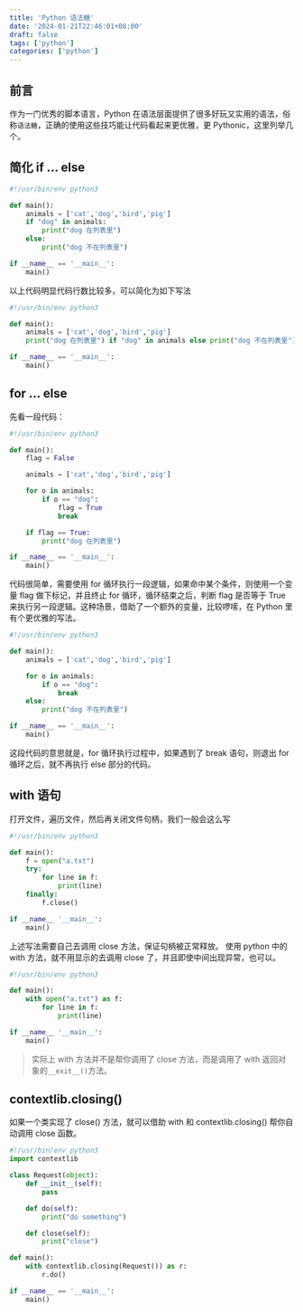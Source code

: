 ```yaml
---
title: 'Python 语法糖'
date: '2024-01-21T22:46:01+08:00'
draft: false
tags: ['python']
categories: ['python']
---
```


## 前言

作为一门优秀的脚本语言，Python 在语法层面提供了很多好玩又实用的语法，俗称`语法糖`，正确的使用这些技巧能让代码看起来更优雅，更 Pythonic，这里列举几个。

## 简化 if ... else

```python
#!/usr/bin/env python3

def main():
    animals = ['cat','dog','bird','pig']
    if "dog" in animals:
        print("dog 在列表里")
    else:
        print("dog 不在列表里")

if __name__ == '__main__':
    main()
```

以上代码明显代码行数比较多，可以简化为如下写法

```python
#!/usr/bin/env python3

def main():
    animals = ['cat','dog','bird','pig']
    print("dog 在列表里") if "dog" in animals else print("dog 不在列表里")

if __name__ == '__main__':
    main()
```

## for ... else

先看一段代码：

```python
#!/usr/bin/env python3

def main():
    flag = False

    animals = ['cat','dog','bird','pig']

    for o in animals:
        if o == "dog":
            flag = True
            break

    if flag == True:
        print("dog 在列表里")

if __name__ == '__main__':
    main()
```

代码很简单，需要使用 for 循环执行一段逻辑，如果命中某个条件，则使用一个变量 flag 做下标记，并且终止 for 循环，循环结束之后，判断 flag 是否等于 True 来执行另一段逻辑。这种场景，借助了一个额外的变量，比较啰嗦，在 Python 里有个更优雅的写法。

```python
#!/usr/bin/env python3

def main():
    animals = ['cat','dog','bird','pig']

    for o in animals:
        if o == "dog":
            break
    else:
        print("dog 不在列表里")

if __name__ == '__main__':
    main()
```

这段代码的意思就是，for 循环执行过程中，如果遇到了 break 语句，则退出 for 循环之后，就不再执行 else 部分的代码。

## with 语句

打开文件，遍历文件，然后再关闭文件句柄，我们一般会这么写

```python
#!/usr/bin/env python3

def main():
    f = open("a.txt")
    try:
        for line in f:
            print(line)
    finally:
        f.close()

if __name__ '__main__':
    main()
```

上述写法需要自己去调用 close 方法，保证句柄被正常释放。
使用 python 中的 with 方法，就不用显示的去调用 close 了，并且即使中间出现异常，也可以。

```python
#!/usr/bin/env python3

def main():
    with open("a.txt") as f:
        for line in f:
            print(line)

if __name__ '__main__':
    main()
```

> 实际上 with 方法并不是帮你调用了 close 方法，而是调用了 with 返回对象的`__exit__()`方法。

## contextlib.closing()

如果一个类实现了 close() 方法，就可以借助 with 和 contextlib.closing() 帮你自动调用 close 函数。

```python
#!/usr/bin/env python3
import contextlib

class Request(object):
    def __init__(self):
        pass

    def do(self):
        print("do something")

    def close(self):
        print("close")

def main():
    with contextlib.closing(Request()) as r:
        r.do()

if __name__ == '__main__':
    main()
```
